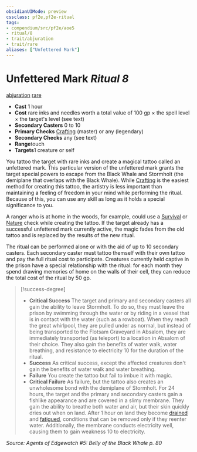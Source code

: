 ```yaml
---
obsidianUIMode: preview
cssclass: pf2e,pf2e-ritual
tags:
- compendium/src/pf2e/aoe5
- ritual/8
- trait/abjuration
- trait/rare
aliases: ["Unfettered Mark"]
---
```

# Unfettered Mark *Ritual 8*  
[abjuration](rules/traits/abjuration.md)  [rare](rules/traits/rare.md)  

- **Cast** 1 hour
- **Cost** rare inks and needles worth a total value of 100 gp × the spell level × the target's level (see text)
- **Secondary Casters** 0 to 10
- **Primary Checks** [Crafting](../../skills.md#Crafting) (master) or any (legendary)
- **Secondary Checks** any (see text)
- **Range**touch
- **Targets**1 creature or self

You tattoo the target with rare inks and create a magical tattoo called an unfettered mark. This particular version of the unfettered mark grants the target special powers to escape from the Black Whale and Stormholt (the demiplane that overlaps with the Black Whale). While [Crafting](../../skills.md#Crafting) is the easiest method for creating this tattoo, the artistry is less important than maintaining a feeling of freedom in your mind while performing the ritual. Because of this, you can use any skill as long as it holds a special significance to you.

A ranger who is at home in the woods, for example, could use a [Survival](../../skills.md#Survival) or [Nature](../../skills.md#Nature) check while creating the tattoo. If the target already has a successful unfettered mark currently active, the magic fades from the old tattoo and is replaced by the results of the new ritual.

The ritual can be performed alone or with the aid of up to 10 secondary casters. Each secondary caster must tattoo themself with their own tattoo and pay the full ritual cost to participate. Creatures currently held captive in the prison have a special relationship with the ritual: for each month they spend drawing memories of home on the walls of their cell, they can reduce the total cost of the ritual by 50 gp.

> [!success-degree] 
> - **Critical Success** The target and primary and secondary casters all gain the ability to leave Stormholt. To do so, they must leave the prison by swimming through the water or by riding in a vessel that is in contact with the water (such as a rowboat). When they reach the great whirlpool, they are pulled under as normal, but instead of being transported to the Flotsam Graveyard in Absalom, they are immediately transported (as teleport) to a location in Absalom of their choice. They also gain the benefits of water walk, water breathing, and resistance to electricity 10 for the duration of the ritual.
> - **Success** As critical success, except the affected creatures don't gain the benefits of water walk and water breathing.
> - **Failure** You create the tattoo but fail to imbue it with magic.
> - **Critical Failure** As failure, but the tattoo also creates an unwholesome bond with the demiplane of Stormholt. For 24 hours, the target and the primary and secondary casters gain a fishlike appearance and are covered in a slimy membrane. They gain the ability to breathe both water and air, but their skin quickly dries out when on land. After 1 hour on land they become [drained](rules/conditions.md#Drained) and [fatigued](rules/conditions.md#Fatigued), conditions that can be removed only if they reenter water. Additionally, the membrane conducts electricity well, causing them to gain weakness 10 to electricity.

*Source: Agents of Edgewatch #5: Belly of the Black Whale p. 80*
